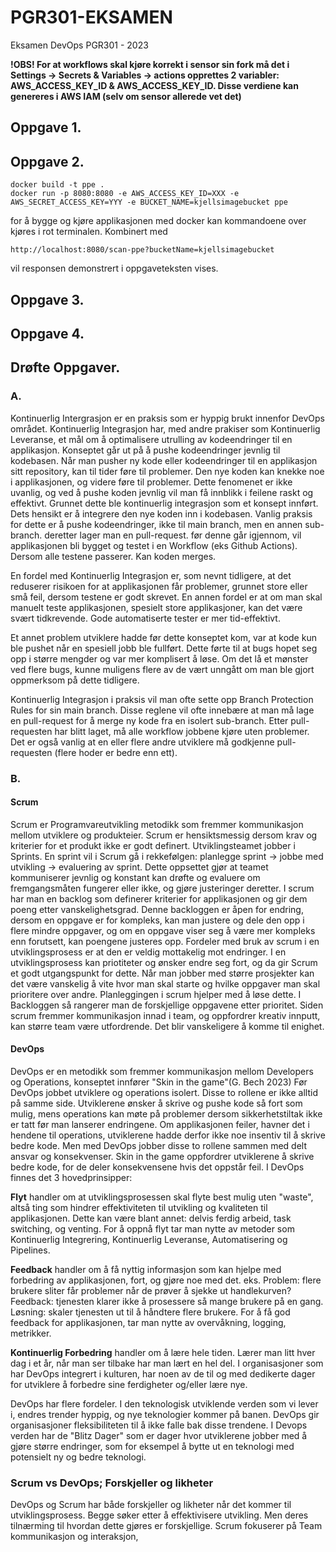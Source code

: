 # PGR301-EKSAMEN
Eksamen DevOps PGR301 - 2023

**!OBS! For at workflows skal kjøre korrekt i sensor sin fork må det i Settings -> Secrets & Variables -> actions opprettes 2 variabler: AWS_ACCESS_KEY_ID & AWS_ACCESS_KEY_ID. Disse verdiene kan 
genereres i AWS IAM (selv om sensor allerede vet det)**

## Oppgave 1.


## Oppgave 2.

```
docker build -t ppe . 
docker run -p 8080:8080 -e AWS_ACCESS_KEY_ID=XXX -e AWS_SECRET_ACCESS_KEY=YYY -e BUCKET_NAME=kjellsimagebucket ppe
```

for å bygge og kjøre applikasjonen med docker kan kommandoene over kjøres i rot terminalen. Kombinert med

```
http://localhost:8080/scan-ppe?bucketName=kjellsimagebucket
```
vil responsen demonstrert i oppgaveteksten vises.


## Oppgave 3.




## Oppgave 4.


## Drøfte Oppgaver.

### A.
Kontinuerlig Intergrasjon er en praksis som er hyppig brukt innenfor DevOps området. Kontinuerlig Integrasjon har, med andre prakiser som
Kontinuerlig Leveranse, et mål om å optimalisere utrulling av kodeendringer til en applikasjon. Konseptet går ut på å pushe kodeendringer jevnlig til kodebasen. Når man pusher ny kode eller kodeendringer til en applikasjon sitt repository, kan til tider føre til problemer. Den nye koden kan knekke noe i applikasjonen, og videre føre til problemer. Dette fenomenet er ikke uvanlig, og ved å pushe koden jevnlig vil man få innblikk
i feilene raskt og effektivt.
Grunnet dette ble kontinuerlig integrasjon som et konsept innført. Dets hensikt er å integrere den nye koden inn i kodebasen. 
Vanlig praksis for dette er å pushe kodeendringer, ikke til main branch, men en annen sub-branch. deretter lager man en pull-request. før denne
går igjennom, vil applikasjonen bli bygget og testet i en Workflow (eks Github Actions). Dersom alle testene passerer. Kan koden merges.

En fordel med Kontinuerlig Integrasjon er, som nevnt tidligere, at det reduserer risikoen for at applikasjonen får problemer, grunnet store eller små feil, dersom testene er godt skrevet. En annen fordel er at om man skal manuelt teste applikasjonen, spesielt store applikasjoner, kan det være svært tidkrevende. Gode automatiserte tester er mer tid-effektivt. 

Et annet problem utviklere hadde før dette konseptet kom, var at kode kun ble pushet når en spesiell jobb ble fullført. Dette førte til at bugs hopet seg opp i større mengder og var mer komplisert å løse. Om det lå et mønster ved flere bugs, kunne muligens flere av de vært unngått om man ble gjort oppmerksom på dette tidligere. 

Kontinuerlig Integrasjon i praksis vil man ofte sette opp Branch Protection Rules for sin main branch. Disse reglene vil ofte innebære at man må 
lage en pull-request for å merge ny kode fra en isolert sub-branch. Etter pull-requesten har blitt laget, må alle workflow jobbene kjøre uten problemer. Det er også vanlig at en eller flere andre utviklere må godkjenne pull-requesten (flere hoder er bedre enn ett).


### B.

#### Scrum
Scrum er Programvareutvikling metodikk som fremmer kommunikasjon mellom utviklere og produkteier. Scrum er hensiktsmessig dersom krav og kriterier for et produkt ikke er godt definert. Utviklingsteamet jobber i Sprints. En sprint vil i Scrum gå i rekkefølgen:  planlegge sprint -> jobbe med utvikling -> evaluering av sprint. Dette oppsettet gjør at teamet kommuniserer jevnlig og
konstant kan drøfte og evaluere om fremgangsmåten fungerer eller ikke, og gjøre justeringer deretter. I scrum har man en backlog som definerer kriterier for applikasjonen og gir dem poeng etter vanskelighetsgrad. Denne backloggen er åpen for endring, dersom en oppgave er for kompleks, kan man justere og dele den opp i flere mindre oppgaver, og om en oppgave viser seg å være mer kompleks
enn forutsett, kan poengene justeres opp.
Fordeler med bruk av scrum i en utviklingsprosess er at den er veldig mottakelig mot endringer. I en utviklingsprosess kan priotiteter og ønsker endre seg fort, og da gir Scrum et godt utgangspunkt for dette.
Når man jobber med større prosjekter kan det være vanskelig å vite hvor man skal starte og hvilke oppgaver man skal prioritere over andre. Planleggingen i scrum hjelper med å løse dette. I Backloggen så rangerer man de forskjellige oppgavene etter prioritet.
Siden scrum fremmer kommunikasjon innad i team, og oppfordrer kreativ innputt, kan større team være utfordrende. Det blir vanskeligere å komme til enighet. 


#### DevOps

DevOps er en metodikk som fremmer kommunikasjon mellom Developers og Operations, konseptet innfører "Skin in the game"(G. Bech 2023) Før DevOps jobbet utviklere og operations isolert. Disse to rollene er ikke
alltid på samme side. Utviklerene ønsker å skrive og pushe kode så fort som mulig, mens operations kan møte på problemer dersom sikkerhetstiltak ikke er tatt før man lanserer endringene. Om applikasjonen feiler, havner det i hendene til operations, utviklerene hadde derfor ikke noe insentiv til å skrive bedre kode. Men med DevOps jobber disse to rollene sammen med delt ansvar og konsekvenser. Skin in the game oppfordrer utviklerene å skrive bedre kode, for de deler konsekvensene hvis det oppstår feil.
I DevOps finnes det 3 hovedprinsipper:

**Flyt** handler om at utviklingsprosessen skal flyte best mulig uten "waste", altså ting som hindrer effektiviteten til utvikling og kvaliteten til applikasjonen. Dette kan være blant annet: delvis ferdig arbeid, task switching, og venting. For å oppnå flyt tar man nytte av metoder som Kontinuerlig Integrering, Kontinuerlig Leveranse, Automatisering og Pipelines.

**Feedback** handler om å få nyttig informasjon som kan hjelpe med forbedring av applikasjonen, fort, og gjøre noe med det. eks. 
Problem:  flere brukere sliter får problemer når de prøver å sjekke ut handlekurven? 
Feedback: tjenesten klarer ikke å prosessere så mange brukere på en gang. 
Løsning: skaler tjenesten ut til å håndtere flere brukere.
For å få god feedback for applikasjonen, tar man nytte av overvåkning, logging, metrikker.

**Kontinuerlig Forbedring** handler om å lære hele tiden. Lærer man litt hver dag i et år, når man ser tilbake har man lært en hel del. I organisasjoner som har DevOps integrert i kulturen, har noen av de til og med dedikerte dager for utviklere å forbedre sine ferdigheter og/eller lære nye.

DevOps har flere fordeler. I den teknologisk utviklende verden som vi lever i, endres trender hyppig, og nye teknologier kommer på banen. DevOps gir organisasjoner fleksibiliteten til å ikke falle bak disse trendene. I Devops verden har de "Blitz Dager" som er dager hvor utviklerene jobber med å gjøre større endringer, som for eksempel å bytte ut en teknologi med potensielt ny og bedre teknologi.


### Scrum vs DevOps; Forskjeller og likheter

DevOps og Scrum har både forskjeller og likheter når det kommer til utviklingsprosess. Begge søker etter å effektivisere utvikling. Men deres tilnærming til hvordan dette gjøres er forskjellige. Scrum fokuserer på Team kommunikasjon og interaksjon, 


